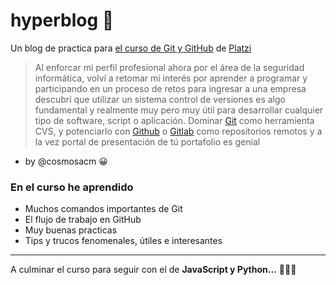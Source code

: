 # hyperblog 🦅
Un blog de practica para [el curso de Git y GitHub](https://platzi.com/cursos/git-github/ "curso de Git y Github") de [Platzi](https://platzi.com/ "Platzi")

> Al enforcar mi perfil profesional ahora por el área de la seguridad informática, volví a retomar mi interés por aprender a programar y participando en un proceso de retos para ingresar a una empresa descubrí que utilizar un sistema control de versiones es algo fundamental y realmente muy pero muy útil para desarrollar cualquier tipo de software, script o aplicación.
> Dominar [Git](https://git-scm.com/ "Git") como herramienta CVS, y potenciarlo con [Github](https://github.com/ "GitHub") o [Gitlab](https://gitlab.com/ "GitLab") como repositorios remotos y a la vez portal de presentación de tú portafolio es genial 
+ by @cosmosacm 😀

### En el curso he aprendido

+ Muchos comandos importantes de Git
+ El flujo de trabajo en GitHub
+ Muy buenas practicas
+ Tips y trucos fenomenales, útiles e interesantes

---
A culminar el curso para seguir con el de **JavaScript y Python...** 👨🏼‍💻
